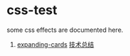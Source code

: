 # css-test
some css effects are documented here.
1. [expanding-cards](http://101.35.162.16/expanding-cards/) [技术总结](https://docs.qq.com/doc/DWVJtWXRiR3hrdE1L)
